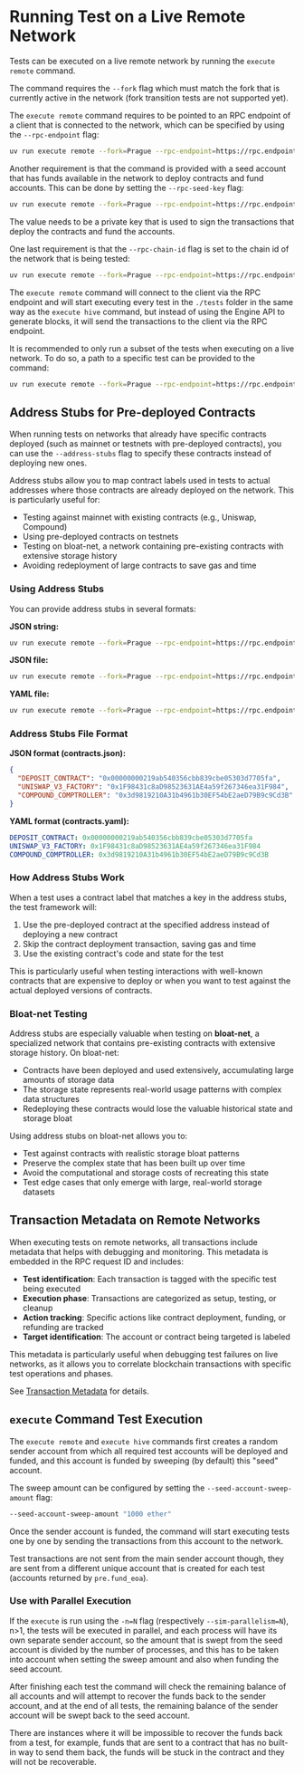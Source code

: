 # Running Test on a Live Remote Network

Tests can be executed on a live remote network by running the `execute remote` command.

The command requires the `--fork` flag which must match the fork that is currently active in the network (fork transition tests are not supported yet).

The `execute remote` command requires to be pointed to an RPC endpoint of a client that is connected to the network, which can be specified by using the `--rpc-endpoint` flag:

```bash
uv run execute remote --fork=Prague --rpc-endpoint=https://rpc.endpoint.io
```

Another requirement is that the command is provided with a seed account that has funds available in the network to deploy contracts and fund accounts. This can be done by setting the `--rpc-seed-key` flag:

```bash
uv run execute remote --fork=Prague --rpc-endpoint=https://rpc.endpoint.io --rpc-seed-key 0x000102030405060708090a0b0c0d0e0f101112131415161718191a1b1c1d1e1f
```

The value needs to be a private key that is used to sign the transactions that deploy the contracts and fund the accounts.

One last requirement is that the `--rpc-chain-id` flag is set to the chain id of the network that is being tested:

```bash
uv run execute remote --fork=Prague --rpc-endpoint=https://rpc.endpoint.io --rpc-seed-key 0x000102030405060708090a0b0c0d0e0f101112131415161718191a1b1c1d1e1f --rpc-chain-id 12345
```

The `execute remote` command will connect to the client via the RPC endpoint and will start executing every test in the `./tests` folder in the same way as the `execute hive` command, but instead of using the Engine API to generate blocks, it will send the transactions to the client via the RPC endpoint.

It is recommended to only run a subset of the tests when executing on a live network. To do so, a path to a specific test can be provided to the command:

```bash
uv run execute remote --fork=Prague --rpc-endpoint=https://rpc.endpoint.io --rpc-seed-key 0x000102030405060708090a0b0c0d0e0f101112131415161718191a1b1c1d1e1f --rpc-chain-id 12345 ./tests/prague/eip7702_set_code_tx/test_set_code_txs.py::test_set_code_to_sstore
```

## Address Stubs for Pre-deployed Contracts

When running tests on networks that already have specific contracts deployed (such as mainnet or testnets with pre-deployed contracts), you can use the `--address-stubs` flag to specify these contracts instead of deploying new ones.

Address stubs allow you to map contract labels used in tests to actual addresses where those contracts are already deployed on the network. This is particularly useful for:

- Testing against mainnet with existing contracts (e.g., Uniswap, Compound)
- Using pre-deployed contracts on testnets
- Testing on bloat-net, a network containing pre-existing contracts with extensive storage history
- Avoiding redeployment of large contracts to save gas and time

### Using Address Stubs

You can provide address stubs in several formats:

**JSON string:**
```bash
uv run execute remote --fork=Prague --rpc-endpoint=https://rpc.endpoint.io --rpc-seed-key 0x000102030405060708090a0b0c0d0e0f101112131415161718191a1b1c1d1e1f --rpc-chain-id 12345 --address-stubs '{"DEPOSIT_CONTRACT": "0x00000000219ab540356cbb839cbe05303d7705fa", "UNISWAP_V3_FACTORY": "0x1F98431c8aD98523631AE4a59f267346ea31F984"}'
```

**JSON file:**
```bash
uv run execute remote --fork=Prague --rpc-endpoint=https://rpc.endpoint.io --rpc-seed-key 0x000102030405060708090a0b0c0d0e0f101112131415161718191a1b1c1d1e1f --rpc-chain-id 12345 --address-stubs ./contracts.json
```

**YAML file:**
```bash
uv run execute remote --fork=Prague --rpc-endpoint=https://rpc.endpoint.io --rpc-seed-key 0x000102030405060708090a0b0c0d0e0f101112131415161718191a1b1c1d1e1f --rpc-chain-id 12345 --address-stubs ./contracts.yaml
```

### Address Stubs File Format

**JSON format (contracts.json):**
```json
{
  "DEPOSIT_CONTRACT": "0x00000000219ab540356cbb839cbe05303d7705fa",
  "UNISWAP_V3_FACTORY": "0x1F98431c8aD98523631AE4a59f267346ea31F984",
  "COMPOUND_COMPTROLLER": "0x3d9819210A31b4961b30EF54bE2aeD79B9c9Cd3B"
}
```

**YAML format (contracts.yaml):**
```yaml
DEPOSIT_CONTRACT: 0x00000000219ab540356cbb839cbe05303d7705fa
UNISWAP_V3_FACTORY: 0x1F98431c8aD98523631AE4a59f267346ea31F984
COMPOUND_COMPTROLLER: 0x3d9819210A31b4961b30EF54bE2aeD79B9c9Cd3B
```

### How Address Stubs Work

When a test uses a contract label that matches a key in the address stubs, the test framework will:

1. Use the pre-deployed contract at the specified address instead of deploying a new contract
2. Skip the contract deployment transaction, saving gas and time
3. Use the existing contract's code and state for the test

This is particularly useful when testing interactions with well-known contracts that are expensive to deploy or when you want to test against the actual deployed versions of contracts.

### Bloat-net Testing

Address stubs are especially valuable when testing on **bloat-net**, a specialized network that contains pre-existing contracts with extensive storage history. On bloat-net:

- Contracts have been deployed and used extensively, accumulating large amounts of storage data
- The storage state represents real-world usage patterns with complex data structures
- Redeploying these contracts would lose the valuable historical state and storage bloat

Using address stubs on bloat-net allows you to:
- Test against contracts with realistic storage bloat patterns
- Preserve the complex state that has been built up over time
- Avoid the computational and storage costs of recreating this state
- Test edge cases that only emerge with large, real-world storage datasets

## Transaction Metadata on Remote Networks

When executing tests on remote networks, all transactions include metadata that helps with debugging and monitoring. This metadata is embedded in the RPC request ID and includes:

- **Test identification**: Each transaction is tagged with the specific test being executed
- **Execution phase**: Transactions are categorized as setup, testing, or cleanup
- **Action tracking**: Specific actions like contract deployment, funding, or refunding are tracked
- **Target identification**: The account or contract being targeted is labeled

This metadata is particularly useful when debugging test failures on live networks, as it allows you to correlate blockchain transactions with specific test operations and phases.

See [Transaction Metadata](./transaction_metadata.md) for details.

## `execute` Command Test Execution

The `execute remote` and `execute hive` commands first creates a random sender account from which all required test accounts will be deployed and funded, and this account is funded by sweeping (by default) this "seed" account.

The sweep amount can be configured by setting the `--seed-account-sweep-amount` flag:

```bash
--seed-account-sweep-amount "1000 ether"
```

Once the sender account is funded, the command will start executing tests one by one by sending the transactions from this account to the network.

Test transactions are not sent from the main sender account though, they are sent from a different unique account that is created for each test (accounts returned by `pre.fund_eoa`).

### Use with Parallel Execution

If the `execute` is run using the `-n=N` flag (respectively `--sim-parallelism=N`), n>1, the tests will be executed in parallel, and each process will have its own separate sender account, so the amount that is swept from the seed account is divided by the number of processes, and this has to be taken into account when setting the sweep amount and also when funding the seed account.

After finishing each test the command will check the remaining balance of all accounts and will attempt to recover the funds back to the sender account, and at the end of all tests, the remaining balance of the sender account will be swept back to the seed account.

There are instances where it will be impossible to recover the funds back from a test, for example, funds that are sent to a contract that has no built-in way to send them back, the funds will be stuck in the contract and they will not be recoverable.
